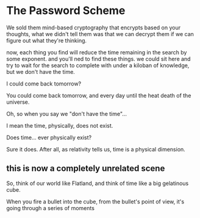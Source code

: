 # The Password Scheme

We sold them mind-based cryptography that encrypts based on your thoughts, what we didn't tell them was that we can decrypt them if we can figure out what they're thinking.

now, each thing you find will reduce the time remaining in the search by some exponent. and you'll ned to find these things. we could sit here and try to wait for the search to complete with under a kiloban of knowledge, but we don't have the time.

I could come back tomorrow?

You could come back tomorrow, and every day until the heat death of the universe.

Oh, so when you say we "don't have the time"...

I mean the time, physically, does not exist.

Does time... ever physically exist?

Sure it does. After all, as relativity tells us, time is a physical dimension.

## this is now a completely unrelated scene

So, think of our world like Flatland, and think of time like a big gelatinous cube.

When you fire a bullet into the cube, from the bullet's point of view, it's going through a series of moments
